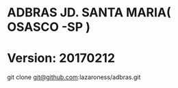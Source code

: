 # ADBRAS JD. SANTA MARIA( OSASCO -SP )
# Version: 20170212
git clone git@github.com:lazaroness/adbras.git
